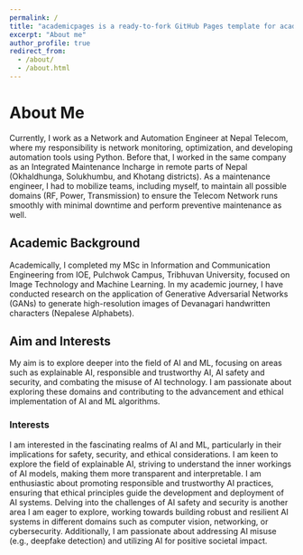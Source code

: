 ```yaml
---
permalink: /
title: "academicpages is a ready-to-fork GitHub Pages template for academic personal websites"
excerpt: "About me"
author_profile: true
redirect_from: 
  - /about/
  - /about.html
---
```

# About Me

Currently, I work as a Network and Automation Engineer at Nepal Telecom, where my responsibility is network monitoring, optimization, and developing automation tools using Python. Before that, I worked in the same company as an Integrated Maintenance Incharge in remote parts of Nepal (Okhaldhunga, Solukhumbu, and Khotang districts). As a maintenance engineer, I had to mobilize teams, including myself, to maintain all possible domains (RF, Power, Transmission) to ensure the Telecom Network runs smoothly with minimal downtime and perform preventive maintenance as well.

## Academic Background

Academically, I completed my MSc in Information and Communication Engineering from IOE, Pulchwok Campus, Tribhuvan University, focused on Image Technology and Machine Learning. In my academic journey, I have conducted research on the application of Generative Adversarial Networks (GANs) to generate high-resolution images of Devanagari handwritten characters (Nepalese Alphabets).

## Aim and Interests

My aim is to explore deeper into the field of AI and ML, focusing on areas such as explainable AI, responsible and trustworthy AI, AI safety and security, and combating the misuse of AI technology. I am passionate about exploring these domains and contributing to the advancement and ethical implementation of AI and ML algorithms.

### Interests

I am interested in the fascinating realms of AI and ML, particularly in their implications for safety, security, and ethical considerations. I am keen to explore the field of explainable AI, striving to understand the inner workings of AI models, making them more transparent and interpretable. I am enthusiastic about promoting responsible and trustworthy AI practices, ensuring that ethical principles guide the development and deployment of AI systems. Delving into the challenges of AI safety and security is another area I am eager to explore, working towards building robust and resilient AI systems in different domains such as computer vision, networking, or cybersecurity. Additionally, I am passionate about addressing AI misuse (e.g., deepfake detection) and utilizing AI for positive societal impact.
